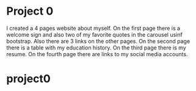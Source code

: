 # Project 0

I created a 4 pages website about myself. On the first page there is a welcome sign and also two of my favorite quotes in the carousel usinf bootstrap. Also there are 3 links on the other pages.
On the second page there is a table with my education history.
On the third page there is my resume.
On the fourth page there are links to my social media accounts.
# project0
